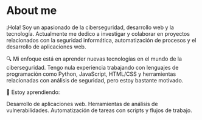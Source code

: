 # About me
 ¡Hola! Soy un apasionado de la ciberseguridad, desarrollo web y la tecnología. Actualmente me dedico a investigar y colaborar en proyectos relacionados con la seguridad informática, automatización de procesos y el desarrollo de aplicaciones web.

🔍 Mi enfoque está en aprender nuevas tecnologías en el mundo de la ciberseguridad. Tengo nula experiencia trabajando con lenguajes de programación como Python, JavaScript, HTML/CSS y herramientas relacionadas con análisis de seguridad, pero estoy bastante motivado.

🌱 Estoy aprendiendo:

Desarrollo de aplicaciones web.
Herramientas de análisis de vulnerabilidades.
Automatización de tareas con scripts y flujos de trabajo.
